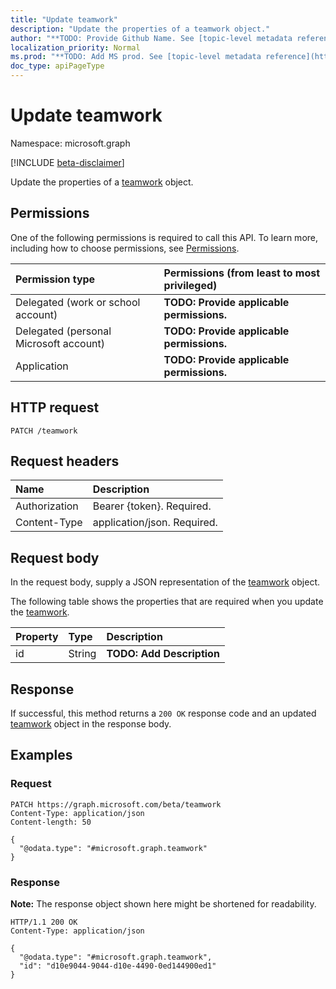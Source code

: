 ```yaml
---
title: "Update teamwork"
description: "Update the properties of a teamwork object."
author: "**TODO: Provide Github Name. See [topic-level metadata reference](https://msgo.azurewebsites.net/add/document/guidelines/metadata.html#topic-level-metadata)**"
localization_priority: Normal
ms.prod: "**TODO: Add MS prod. See [topic-level metadata reference](https://msgo.azurewebsites.net/add/document/guidelines/metadata.html#topic-level-metadata)**"
doc_type: apiPageType
---
```


# Update teamwork
Namespace: microsoft.graph

[!INCLUDE [beta-disclaimer](../../includes/beta-disclaimer.md)]

Update the properties of a [teamwork](../resources/teamwork.md) object.

## Permissions
One of the following permissions is required to call this API. To learn more, including how to choose permissions, see [Permissions](/graph/permissions-reference).

|Permission type|Permissions (from least to most privileged)|
|:---|:---|
|Delegated (work or school account)|**TODO: Provide applicable permissions.**|
|Delegated (personal Microsoft account)|**TODO: Provide applicable permissions.**|
|Application|**TODO: Provide applicable permissions.**|

## HTTP request

<!-- {
  "blockType": "ignored"
}
-->
``` http
PATCH /teamwork
```

## Request headers
|Name|Description|
|:---|:---|
|Authorization|Bearer {token}. Required.|
|Content-Type|application/json. Required.|

## Request body
In the request body, supply a JSON representation of the [teamwork](../resources/teamwork.md) object.

The following table shows the properties that are required when you update the [teamwork](../resources/teamwork.md).

|Property|Type|Description|
|:---|:---|:---|
|id|String|**TODO: Add Description**|



## Response

If successful, this method returns a `200 OK` response code and an updated [teamwork](../resources/teamwork.md) object in the response body.

## Examples

### Request
<!-- {
  "blockType": "request",
  "name": "update_teamwork"
}
-->
``` http
PATCH https://graph.microsoft.com/beta/teamwork
Content-Type: application/json
Content-length: 50

{
  "@odata.type": "#microsoft.graph.teamwork"
}
```


### Response
**Note:** The response object shown here might be shortened for readability.
<!-- {
  "blockType": "response",
  "truncated": true
}
-->
``` http
HTTP/1.1 200 OK
Content-Type: application/json

{
  "@odata.type": "#microsoft.graph.teamwork",
  "id": "d10e9044-9044-d10e-4490-0ed144900ed1"
}
```

